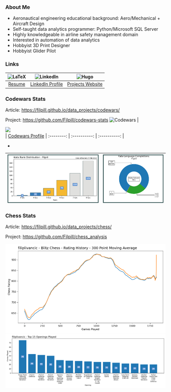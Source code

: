 ### About Me 

- Aeronautical engineering educational background: Aero/Mechanical + Aircraft Design
- Self-taught data analytics programmer: Python/Microsoft SQL Server
- Highly knowledgeable in airline safety management domain
- Interested in automation of data analytics
- Hobbyist 3D Print Designer
- Hobbyist Glider Pilot

### Links

 ![LaTeX](https://img.shields.io/badge/latex-%23008080.svg?style=for-the-badge&logo=latex&logoColor=white)|  ![LinkedIn](https://img.shields.io/badge/linkedin-%230077B5.svg?style=for-the-badge&logo=linkedin&logoColor=white) |  ![Hugo](https://img.shields.io/badge/Hugo-black.svg?style=for-the-badge&logo=Hugo) 
| :--------: | :----------: | :----------: |
 [Resume](https://github.com/Filpill/LaTeX/blob/main/cv/filip-livancic-cv.pdf) | [LinkedIn Profile](https://www.linkedin.com/in/filip-livancic/) |  [Projects Website](https://filpill.github.io/) 
 
 ### Codewars Stats
Article: https://filpill.github.io/data_projects/codewars/

Project: https://github.com/Filpill/codewars-stats
   ![Codewars](https://img.shields.io/badge/Codewars-B1361E?style=for-the-badge&logo=codewars&logoColor=grey) | <div id="header" align="left"> <img src="https://www.codewars.com/users/Filpill/badges/small" height="28"/> </div> | [Codewars Profile](https://www.codewars.com/users/Filpill/) 
| :--------: | :----------: | :----------: |

-
<img src="https://raw.githubusercontent.com/Filpill/codewars-stats/main/charts/rank_distribution.png" alt="drawing" width="650"/> | <img src="https://raw.githubusercontent.com/Filpill/codewars-stats/main/charts/language_pie.png" alt="drawing" width="430"/>
| :--------: | :----------: |

 ### Chess Stats
 Article: https://filpill.github.io/data_projects/chess/
 
 Project: https://github.com/Filpill/chess_analysis
 
 <p align = center>
 <img src="https://github.com/Filpill/chess_analysis/blob/main/charts/avg_rating_line.png" alt="drawing" width="800"/>
 <img src="https://github.com/Filpill/chess_analysis/blob/main/charts/top_openings.png" alt="drawing" width="1000"/>
 </p>
